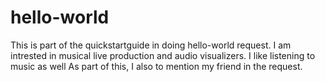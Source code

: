 # hello-world
This is part of the quickstartguide in doing hello-world request.
I am intrested in musical live production and audio visualizers. I like listening to music as well
As part of this, I also to mention my friend in the request.
